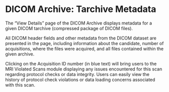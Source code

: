 # DICOM Archive: Tarchive Metadata


The “View Details” page of the DICOM Archive displays metadata for a given DICOM tarchive (compressed package of DICOM files). 

All DICOM header fields and other metadata from the DICOM dataset are presented in the page, including information about the candidate, number of acquisitions, where the files were acquired, and all files contained within the given archive.

Clicking on the Acquisition ID number (in blue text) will bring users to the MRI Violated Scans module displaying any issues encountered for this scan regarding protocol checks or data integrity. 
Users can easily view the history of protocol check violations or data loading concerns associated with this scan.
